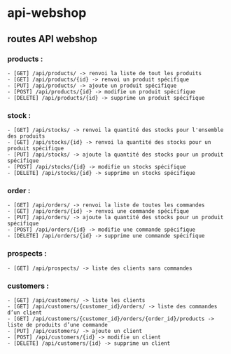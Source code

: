 # api-webshop

## routes API webshop

### products :
    - [GET] /api/products/ -> renvoi la liste de tout les produits
    - [GET] /api/products/{id} -> renvoi un produit spécifique
    - [PUT] /api/products/ -> ajoute un produit spécifique
    - [POST] /api/products/{id} -> modifie un produit spécifique
    - [DELETE] /api/products/{id} -> supprime un produit spécifique
### stock :
    - [GET] /api/stocks/ -> renvoi la quantité des stocks pour l'ensemble des produits
    - [GET] /api/stocks/{id} -> renvoi la quantité des stocks pour un produit spécifique
    - [PUT] /api/stocks/ -> ajoute la quantité des stocks pour un produit spécifique
    - [POST] /api/stocks/{id} -> modifie un stocks spécifique
    - [DELETE] /api/stocks/{id} -> supprime un stocks spécifique
### order :
    - [GET] /api/orders/ -> renvoi la liste de toutes les commandes
    - [GET] /api/orders/{id} -> renvoi une commande spécifique
    - [PUT] /api/orders/ -> ajoute la quantité des stocks pour un produit spécifique
    - [POST] /api/orders/{id} -> modifie une commande spécifique
    - [DELETE] /api/orders/{id} -> supprime une commande spécifique
### prospects :
    - [GET] /api/prospects/ -> liste des clients sans commandes
### customers :
    - [GET] /api/customers/ -> liste les clients
    - [GET] /api/customers/{customer_id}/orders/ -> liste des commandes d’un client
    - [GET] /api/customers/{customer_id}/orders/{order_id}/products -> liste de produits d’une commande
    - [PUT] /api/customers/ -> ajoute un client
    - [POST] /api/customers/{id} -> modifie un client
    - [DELETE] /api/customers/{id} -> supprime un client